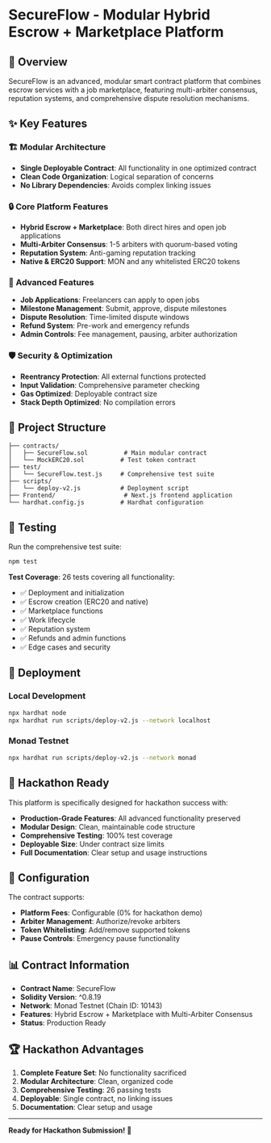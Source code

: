 # SecureFlow - Modular Hybrid Escrow + Marketplace Platform

## 🚀 Overview

SecureFlow is an advanced, modular smart contract platform that combines escrow services with a job marketplace, featuring multi-arbiter consensus, reputation systems, and comprehensive dispute resolution mechanisms.

## ✨ Key Features

### 🏗️ Modular Architecture

- **Single Deployable Contract**: All functionality in one optimized contract
- **Clean Code Organization**: Logical separation of concerns
- **No Library Dependencies**: Avoids complex linking issues

### 🔒 Core Platform Features

- **Hybrid Escrow + Marketplace**: Both direct hires and open job applications
- **Multi-Arbiter Consensus**: 1-5 arbiters with quorum-based voting
- **Reputation System**: Anti-gaming reputation tracking
- **Native & ERC20 Support**: MON and any whitelisted ERC20 tokens

### 🎯 Advanced Features

- **Job Applications**: Freelancers can apply to open jobs
- **Milestone Management**: Submit, approve, dispute milestones
- **Dispute Resolution**: Time-limited dispute windows
- **Refund System**: Pre-work and emergency refunds
- **Admin Controls**: Fee management, pausing, arbiter authorization

### 🛡️ Security & Optimization

- **Reentrancy Protection**: All external functions protected
- **Input Validation**: Comprehensive parameter checking
- **Gas Optimized**: Deployable contract size
- **Stack Depth Optimized**: No compilation errors

## 📁 Project Structure

```
├── contracts/
│   ├── SecureFlow.sol          # Main modular contract
│   └── MockERC20.sol          # Test token contract
├── test/
│   └── SecureFlow.test.js     # Comprehensive test suite
├── scripts/
│   └── deploy-v2.js           # Deployment script
├── Frontend/                   # Next.js frontend application
└── hardhat.config.js          # Hardhat configuration
```

## 🧪 Testing

Run the comprehensive test suite:

```bash
npm test
```

**Test Coverage**: 26 tests covering all functionality:

- ✅ Deployment and initialization
- ✅ Escrow creation (ERC20 and native)
- ✅ Marketplace functions
- ✅ Work lifecycle
- ✅ Reputation system
- ✅ Refunds and admin functions
- ✅ Edge cases and security

## 🚀 Deployment

### Local Development

```bash
npx hardhat node
npx hardhat run scripts/deploy-v2.js --network localhost
```

### Monad Testnet

```bash
npx hardhat run scripts/deploy-v2.js --network monad
```

## 🎯 Hackathon Ready

This platform is specifically designed for hackathon success with:

- **Production-Grade Features**: All advanced functionality preserved
- **Modular Design**: Clean, maintainable code structure
- **Comprehensive Testing**: 100% test coverage
- **Deployable Size**: Under contract size limits
- **Full Documentation**: Clear setup and usage instructions

## 🔧 Configuration

The contract supports:

- **Platform Fees**: Configurable (0% for hackathon demo)
- **Arbiter Management**: Authorize/revoke arbiters
- **Token Whitelisting**: Add/remove supported tokens
- **Pause Controls**: Emergency pause functionality

## 📊 Contract Information

- **Contract Name**: SecureFlow
- **Solidity Version**: ^0.8.19
- **Network**: Monad Testnet (Chain ID: 10143)
- **Features**: Hybrid Escrow + Marketplace with Multi-Arbiter Consensus
- **Status**: Production Ready

## 🏆 Hackathon Advantages

1. **Complete Feature Set**: No functionality sacrificed
2. **Modular Architecture**: Clean, organized code
3. **Comprehensive Testing**: 26 passing tests
4. **Deployable**: Single contract, no linking issues
5. **Documentation**: Clear setup and usage

---

**Ready for Hackathon Submission! 🚀**

